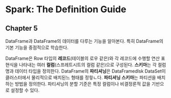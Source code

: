 # Spark: The Definition Guide

## Chapter 5

DataFrame과 DataFrame의 데이터를 다루는 기능을 알아본다. 특히 DataFrame의 기본 기능을 중점적으로 학습한다.

DataFrame은 Row 타입의 **레코드**(테이블의 로우 같은)와 각 레코드에 수행할 연산 표현식을 나타내는 여러 **컬럼**(스프레트시트의 컬럼 같은)으로 구성된다. **스키마**는 각 컬럼명과 데이터 타입을 정의한다. DataFrame의 **파티셔닝**은 DataFramedlsk DataSet이 클러스터에서 물리적으로 배치된느 형태를 정읳ㄴ다. **파티셔닝 스키마**는 파티션을 배치하는 방법을 정의한다. 파티셔닝의 분할 기준은 특정 컬럼이나 비결정론적 값을 기반으로 설정할 수 있다.
